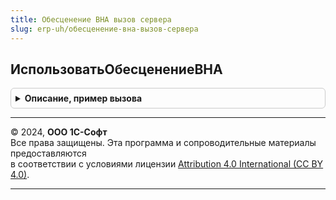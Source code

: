 ```yaml
---
title: Обесценение ВНА вызов сервера
slug: erp-uh/обесценение-вна-вызов-сервера
---
```



## ИспользоватьОбесценениеВНА
<details style="margin: 1em 0; padding: 0.5em; border: 1px solid #ccc; border-radius: 6px;">

<summary style="font-weight: bold; cursor: pointer;">Описание, пример вызова</summary>

```bsl

// Использовать обесценение ВНА.
//
// Возвращаемое значение:
//  Булево - Использовать обесценение ВНА
Функция ИспользоватьОбесценениеВНА() Экспорт
```

Пример вызова
```bsl
Результат = ОбесценениеВНАВызовСервера.ИспользоватьОбесценениеВНА() 
```
</details>

---

© 2024, **ООО 1С-Софт**  
Все права защищены. Эта программа и сопроводительные материалы предоставляются  
в соответствии с условиями лицензии [Attribution 4.0 International (CC BY 4.0)](https://creativecommons.org/licenses/by/4.0/legalcode).

---
